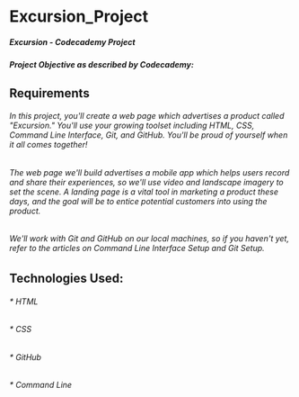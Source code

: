 # Excursion_Project

##### Excursion - Codecademy Project
##### Project Objective as described by Codecademy:

## Requirements

###### In this project, you'll create a web page which advertises a product called "Excursion." You'll use your growing toolset including HTML, CSS, Command Line Interface, Git, and GitHub. You'll be proud of yourself when it all comes together!
###### The web page we'll build advertises a mobile app which helps users record and share their experiences, so we'll use video and landscape imagery to set the scene. A landing page is a vital tool in marketing a product these days, and the goal will be to entice potential customers into using the product.
###### We'll work with Git and GitHub on our local machines, so if you haven't yet, refer to the articles on Command Line Interface Setup and Git Setup.

## Technologies Used:

###### * HTML
###### * CSS
###### * GitHub
###### * Command Line
